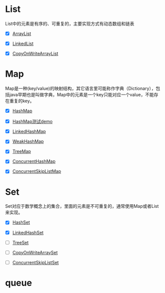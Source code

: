 # List

List中的元素是有序的、可重复的，主要实现方式有动态数组和链表

- [x] [ArrayList](java集合之ArrayList.md)
- [x] [LinkedList](java集合之LinkedList.md)
- [x] [CopyOnWriteArrayList](java集合之CopyOnWriteArrayList.md)



# Map

Map是一种(key/value)的映射结构，其它语言里可能称作字典（Dictionary），包括java早期也是叫做字典，Map中的元素是一个key只能对应一个value，不能存在重复的key。

- [x] [HashMap](java集合之HashMap.md)
- [x] [HashMap测试demo](HashMap测试.md)
- [x] [LinkedHashMap](java集合之LinkedHashMap.md)
- [x] [WeakHashMap](java集合之WeakHashMap.md)
- [x] [TreeMap](java集合之TreeMap.md)
- [x] [ConcurrentHashMap](java集合之ConcurrentHashMap.md)
- [x] [ConcurrentSkipListMap](java集合之ConcurrentSkipListMap.md)



# Set

Set对应于数学概念上的集合，里面的元素是不可重复的，通常使用Map或者List来实现。

- [x] [HashSet](java集合之HashSet.md)
- [x] [LinkedHashSet](java集合之LinkedHashSet.md)
- [ ] [TreeSet](java集合之TreeSet.md)
- [ ] [CopyOnWriteArraySet](java集合之CopyOnWriteArraySet.md)
- [ ] [ConcurrentSkipListSet](java集合之ConcurrentSkipListSet.md)



# queue



